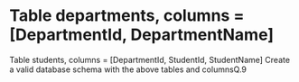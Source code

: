 # Table departments, columns = [DepartmentId, DepartmentName]
Table students, columns = [DepartmentId, StudentId, StudentName]
Create a valid database schema with the above tables and columnsQ.9
